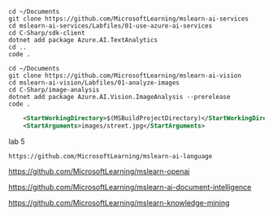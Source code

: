 
```pwsh
cd ~/Documents
git clone https://github.com/MicrosoftLearning/mslearn-ai-services
cd mslearn-ai-services/Labfiles/01-use-azure-ai-services
cd C-Sharp/sdk-client
dotnet add package Azure.AI.TextAnalytics
cd ..
code .
```

```pwsh
cd ~/Documents
git clone https://github.com/MicrosoftLearning/mslearn-ai-vision
cd mslearn-ai-vision/Labfiles/01-analyze-images
cd C-Sharp/image-analysis
dotnet add package Azure.AI.Vision.ImageAnalysis --prerelease
code .
```

```xml
    <StartWorkingDirectory>$(MSBuildProjectDirectory)</StartWorkingDirectory>
    <StartArguments>images/street.jpg</StartArguments>
```


lab 5
```pwsh
https://github.com/MicrosoftLearning/mslearn-ai-language
```

https://github.com/MicrosoftLearning/mslearn-openai

https://github.com/MicrosoftLearning/mslearn-ai-document-intelligence

https://github.com/MicrosoftLearning/mslearn-knowledge-mining
